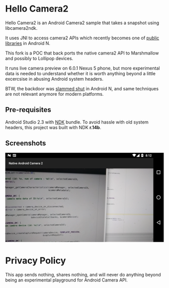 Hello Camera2
=============
Hello Camera2 is an Android Camera2 sample that takes a snapshot using libcamera2ndk.

It uses JNI to access camera2 APIs which recently becomes one of 
[public libraries](http://android-developers.blogspot.kr/2016/06/improving-stability-with-private-cc.html)
in Android N.

This fork is a POC that back ports the native camera2 API to Marshmallow and possibly to Lollipop devices.

It runs live camera preview on 6.0.1 Nexus 5 phone, but more experimental data is needed to understand whether
it is worth anything beyond a little excercsise in abusing Android system headers.

BTW, the backdoor was [slammed shut](https://developer.android.com/about/versions/nougat/android-7.0-changes.html#ndk) in Android N, and same techniques are not relevant anymore for modern platforms.

Pre-requisites
--------------
Android Studio 2.3 with [NDK](https://developer.android.com/ndk/) bundle. 
To avoid hassle with old system headers, this project was built with NDK **r.14b**.

Screenshots
-----------
![screenshot](screenshot.png)

Privacy Policy
==============
This app sends nothing, shares nothing, and will never do anything beyond being an experimental playground for Android Camera API.